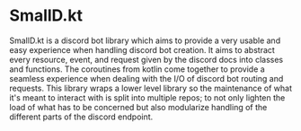 # SmallD.kt
 SmallD.kt is a discord bot library which aims to provide a very usable and easy experience when handling discord bot creation. 
 It aims to abstract every resource, event, and request given by the discord docs into classes and functions. 
 The coroutines from kotlin come together to provide a seamless experience when dealing with the I/O of discord bot routing and requests. 
 This library wraps a lower level library so the maintenance of what it's meant to interact with is split into multiple repos; to not only lighten the load of what has to be concerned but also modularize handling of the different parts of the discord endpoint.